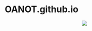 # OANOT.github.io
<div align="center"> <img src="https://metrics.lecoq.io/sun0225SUN?template=classic&config.timezone=Asia%2FShanghai"> </div>
